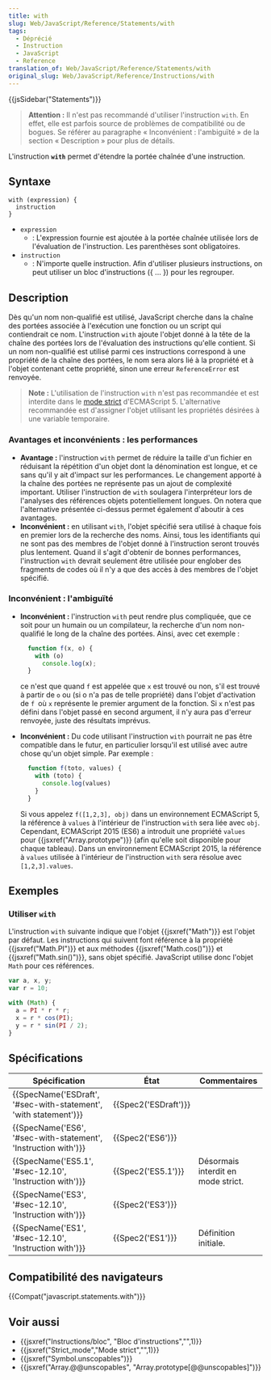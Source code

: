 ```yaml
---
title: with
slug: Web/JavaScript/Reference/Statements/with
tags:
  - Déprécié
  - Instruction
  - JavaScript
  - Reference
translation_of: Web/JavaScript/Reference/Statements/with
original_slug: Web/JavaScript/Reference/Instructions/with
---
```

{{jsSidebar("Statements")}}

> **Attention :** Il n'est pas recommandé d'utiliser l'instruction `with`. En effet, elle est parfois source de problèmes de compatibilité ou de bogues. Se référer au paragraphe « Inconvénient : l'ambiguïté » de la section « Description » pour plus de détails.

L'instruction **`with`** permet d'étendre la portée chaînée d'une instruction.

## Syntaxe

    with (expression) {
      instruction
    }

- `expression`
  - : L'expression fournie est ajoutée à la portée chaînée utilisée lors de l'évaluation de l'instruction. Les parenthèses sont obligatoires.
- `instruction`
  - : N'importe quelle instruction. Afin d'utiliser plusieurs instructions, on peut utiliser un bloc d'instructions ({ ... }) pour les regrouper.

## Description

Dès qu'un nom non-qualifié est utilisé, JavaScript cherche dans la chaîne des portées associée à l'exécution une fonction ou un script qui contiendrait ce nom. L'instruction `with` ajoute l'objet donné à la tête de la chaîne des portées lors de l'évaluation des instructions qu'elle contient. Si un nom non-qualifié est utilisé parmi ces instructions correspond à une propriété de la chaîne des portées, le nom sera alors lié à la propriété et à l'objet contenant cette propriété, sinon une erreur `ReferenceError` est renvoyée.

> **Note :** L'utilisation de l'instruction `with` n'est pas recommandée et est interdite dans le [mode strict](/fr/docs/Web/JavaScript/Reference/Strict_mode) d'ECMAScript 5. L'alternative recommandée est d'assigner l'objet utilisant les propriétés désirées à une variable temporaire.

### Avantages et inconvénients : les performances

- **Avantage :** l'instruction `with` permet de réduire la taille d'un fichier en réduisant la répétition d'un objet dont la dénomination est longue, et ce sans qu'il y ait d'impact sur les performances. Le changement apporté à la chaîne des portées ne représente pas un ajout de complexité important. Utiliser l'instruction de `with` soulagera l'interpréteur lors de l'analyses des références objets potentiellement longues. On notera que l'alternative présentée ci-dessus permet également d'aboutir à ces avantages.
- **Inconvénient :** en utilisant `with`, l'objet spécifié sera utilisé à chaque fois en premier lors de la recherche des noms. Ainsi, tous les identifiants qui ne sont pas des membres de l'objet donné à l'instruction seront trouvés plus lentement. Quand il s'agit d'obtenir de bonnes performances, l'instruction `with` devrait seulement être utilisée pour englober des fragments de codes où il n'y a que des accès à des membres de l'objet spécifié.

### Inconvénient : l'ambiguïté

- **Inconvénient :** l'instruction `with` peut rendre plus compliquée, que ce soit pour un humain ou un compilateur, la recherche d'un nom non-qualifié le long de la chaîne des portées. Ainsi, avec cet exemple :

  ```js
    function f(x, o) {
      with (o)
        console.log(x);
    }
    ```

  ce n'est que quand `f` est appelée que `x` est trouvé ou non, s'il est trouvé à partir de `o` ou (si o n'a pas de telle propriété) dans l'objet d'activation de `f `où `x` représente le premier argument de la fonction. Si `x` n'est pas défini dans l'objet passé en second argument, il n'y aura pas d'erreur renvoyée, juste des résultats imprévus.

- **Inconvénient :** Du code utilisant l'instruction `with` pourrait ne pas être compatible dans le futur, en particulier lorsqu'il est utilisé avec autre chose qu'un objet simple. Par exemple :

  ```js
    function f(toto, values) {
      with (toto) {
        console.log(values)
      }
    }
    ```

  Si vous appelez `f([1,2,3], obj)` dans un environnement ECMAScript 5, la référence à `values` à l'intérieur de l'instruction `with` sera liée avec `obj`. Cependant, ECMAScript 2015 (ES6) a introduit une propriété `values` pour {{jsxref("Array.prototype")}} (afin qu'elle soit disponible pour chaque tableau). Dans un environnement ECMAScript 2015, la référence à `values` utilisée à l'intérieur de l'instruction `with` sera résolue avec `[1,2,3].values`.

## Exemples

### Utiliser `with`

L'instruction `with` suivante indique que l'objet {{jsxref("Math")}} est l'objet par défaut. Les instructions qui suivent font référence à la propriété {{jsxref("Math.PI")}} et aux méthodes {{jsxref("Math.cos()")}} et {{jsxref("Math.sin()")}}, sans objet spécifié. JavaScript utilise donc l'objet `Math` pour ces références.

```js
var a, x, y;
var r = 10;

with (Math) {
  a = PI * r * r;
  x = r * cos(PI);
  y = r * sin(PI / 2);
}
```

## Spécifications

| Spécification                                                                        | État                         | Commentaires                       |
| ------------------------------------------------------------------------------------ | ---------------------------- | ---------------------------------- |
| {{SpecName('ESDraft', '#sec-with-statement', 'with statement')}} | {{Spec2('ESDraft')}} |                                    |
| {{SpecName('ES6', '#sec-with-statement', 'Instruction with')}} | {{Spec2('ES6')}}         |                                    |
| {{SpecName('ES5.1', '#sec-12.10', 'Instruction with')}}             | {{Spec2('ES5.1')}}     | Désormais interdit en mode strict. |
| {{SpecName('ES3', '#sec-12.10', 'Instruction with')}}             | {{Spec2('ES3')}}         |                                    |
| {{SpecName('ES1', '#sec-12.10', 'Instruction with')}}             | {{Spec2('ES1')}}         | Définition initiale.               |

## Compatibilité des navigateurs

{{Compat("javascript.statements.with")}}

## Voir aussi

- {{jsxref("Instructions/bloc", "Bloc d'instructions","",1)}}
- {{jsxref("Strict_mode","Mode strict","",1)}}
- {{jsxref("Symbol.unscopables")}}
- {{jsxref("Array.@@unscopables", "Array.prototype[@@unscopables]")}}
